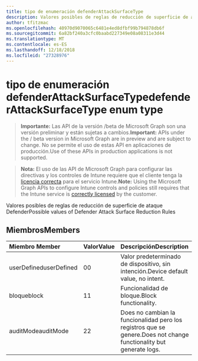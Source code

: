 ```yaml
---
title: tipo de enumeración defenderAttackSurfaceType
description: Valores posibles de reglas de reducción de superficie de ataque Defender
author: tfitzmac
ms.openlocfilehash: 40970d9070065c6481e4ed8dfbf99b794878db6f
ms.sourcegitcommit: 6a82bf240a3cfc0baabd227349e08a08311e3d44
ms.translationtype: MT
ms.contentlocale: es-ES
ms.lasthandoff: 12/18/2018
ms.locfileid: "27328976"
---
```

# <a name="defenderattacksurfacetype-enum-type"></a><span data-ttu-id="687e1-103">tipo de enumeración defenderAttackSurfaceType</span><span class="sxs-lookup"><span data-stu-id="687e1-103">defenderAttackSurfaceType enum type</span></span>

> <span data-ttu-id="687e1-104">**Importante:** Las API de la versión /beta de Microsoft Graph son una versión preliminar y están sujetas a cambios.</span><span class="sxs-lookup"><span data-stu-id="687e1-104">**Important:** APIs under the / beta version in Microsoft Graph are in preview and are subject to change.</span></span> <span data-ttu-id="687e1-105">No se permite el uso de estas API en aplicaciones de producción.</span><span class="sxs-lookup"><span data-stu-id="687e1-105">Use of these APIs in production applications is not supported.</span></span>

> <span data-ttu-id="687e1-106">**Nota:** El uso de las API de Microsoft Graph para configurar las directivas y los controles de Intune requiere que el cliente tenga la [licencia correcta](https://go.microsoft.com/fwlink/?linkid=839381) para el servicio Intune.</span><span class="sxs-lookup"><span data-stu-id="687e1-106">**Note:** Using the Microsoft Graph APIs to configure Intune controls and policies still requires that the Intune service is [correctly licensed](https://go.microsoft.com/fwlink/?linkid=839381) by the customer.</span></span>

<span data-ttu-id="687e1-107">Valores posibles de reglas de reducción de superficie de ataque Defender</span><span class="sxs-lookup"><span data-stu-id="687e1-107">Possible values of Defender Attack Surface Reduction Rules</span></span>
## <a name="members"></a><span data-ttu-id="687e1-108">Miembros</span><span class="sxs-lookup"><span data-stu-id="687e1-108">Members</span></span>
|<span data-ttu-id="687e1-109">Miembro	</span><span class="sxs-lookup"><span data-stu-id="687e1-109">Member</span></span>|<span data-ttu-id="687e1-110">Valor</span><span class="sxs-lookup"><span data-stu-id="687e1-110">Value</span></span>|<span data-ttu-id="687e1-111">Descripción</span><span class="sxs-lookup"><span data-stu-id="687e1-111">Description</span></span>|
|:---|:---|:---|
|<span data-ttu-id="687e1-112">userDefined</span><span class="sxs-lookup"><span data-stu-id="687e1-112">userDefined</span></span>|<span data-ttu-id="687e1-113">0</span><span class="sxs-lookup"><span data-stu-id="687e1-113">0</span></span>|<span data-ttu-id="687e1-114">Valor predeterminado de dispositivo, sin intención.</span><span class="sxs-lookup"><span data-stu-id="687e1-114">Device default value, no intent.</span></span>|
|<span data-ttu-id="687e1-115">bloque</span><span class="sxs-lookup"><span data-stu-id="687e1-115">block</span></span>|<span data-ttu-id="687e1-116">1</span><span class="sxs-lookup"><span data-stu-id="687e1-116">1</span></span>|<span data-ttu-id="687e1-117">Funcionalidad de bloque.</span><span class="sxs-lookup"><span data-stu-id="687e1-117">Block functionality.</span></span>|
|<span data-ttu-id="687e1-118">auditMode</span><span class="sxs-lookup"><span data-stu-id="687e1-118">auditMode</span></span>|<span data-ttu-id="687e1-119">2</span><span class="sxs-lookup"><span data-stu-id="687e1-119">2</span></span>|<span data-ttu-id="687e1-120">Does no cambian la funcionalidad pero los registros que se genere.</span><span class="sxs-lookup"><span data-stu-id="687e1-120">Does not change functionality but generate logs.</span></span>|





